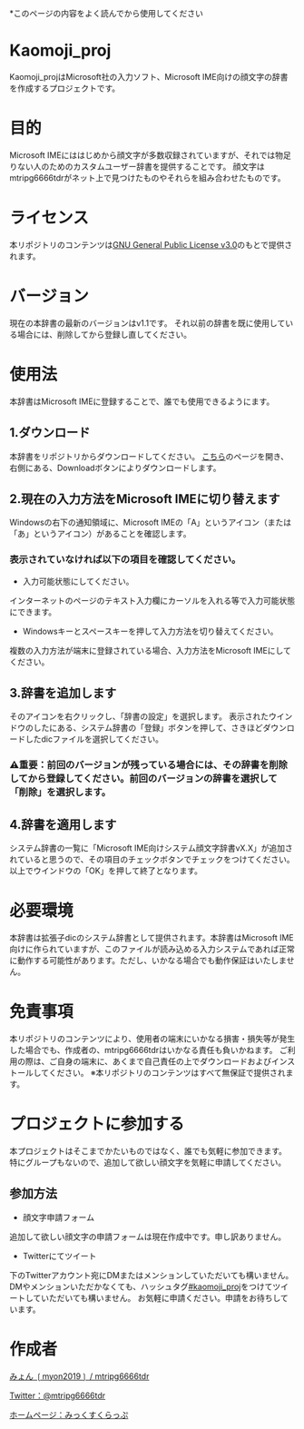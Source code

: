 *このページの内容をよく読んでから使用してください

# Kaomoji_proj
 Kaomoji_projはMicrosoft社の入力ソフト、Microsoft IME向けの顔文字の辞書を作成するプロジェクトです。
# 目的
 Microsoft IMEにははじめから顔文字が多数収録されていますが、それでは物足りない人のためのカスタムユーザー辞書を提供することです。
 顔文字はmtripg6666tdrがネット上で見つけたものやそれらを組み合わせたものです。
# ライセンス
本リポジトリのコンテンツは[GNU General Public License v3.0](LICENSE.md)のもとで提供されます。
# バージョン
現在の本辞書の最新のバージョンはv1.1です。
それ以前の辞書を既に使用している場合には、削除してから登録し直してください。
# 使用法
本辞書はMicrosoft IMEに登録することで、誰でも使用できるようにます。
## 1.ダウンロード
本辞書をリポジトリからダウンロードしてください。
[こちら](bin/kaomoji_sys_v1.1.dic)のページを開き、右側にある、Downloadボタンによりダウンロードします。
## 2.現在の入力方法をMicrosoft IMEに切り替えます
Windowsの右下の通知領域に、Microsoft IMEの「A」というアイコン（または「あ」というアイコン）があることを確認します。
### 表示されていなければ以下の項目を確認してください。
- 入力可能状態にしてください。

インターネットのページのテキスト入力欄にカーソルを入れる等で入力可能状態にできます。
- Windowsキーとスペースキーを押して入力方法を切り替えてください。

複数の入力方法が端末に登録されている場合、入力方法をMicrosoft IMEにしてください。
## 3.辞書を追加します
そのアイコンを右クリックし、「辞書の設定」を選択します。
表示されたウインドウのしたにある、システム辞書の「登録」ボタンを押して、さきほどダウンロードしたdicファイルを選択してください。
### ⚠重要：前回のバージョンが残っている場合には、その辞書を削除してから登録してください。前回のバージョンの辞書を選択して「削除」を選択します。
## 4.辞書を適用します
システム辞書の一覧に「Microsoft IME向けシステム顔文字辞書vX.X」が追加されていると思うので、その項目のチェックボタンでチェックをつけてください。
以上でウインドウの「OK」を押して終了となります。
# 必要環境
 本辞書は拡張子dicのシステム辞書として提供されます。本辞書はMicrosoft IME向けに作られていますが、このファイルが読み込める入力システムであれば正常に動作する可能性があります。ただし、いかなる場合でも動作保証はいたしません。
# 免責事項
 本リポジトリのコンテンツにより、使用者の端末にいかなる損害・損失等が発生した場合でも、作成者の、mtripg6666tdrはいかなる責任も負いかねます。
 ご利用の際は、ご自身の端末に、あくまで自己責任の上でダウンロードおよびインストールしてください。
 ※本リポジトリのコンテンツはすべて無保証で提供されます。
# プロジェクトに参加する
 本プロジェクトはそこまでかたいものではなく、誰でも気軽に参加できます。
 特にグループもないので、追加して欲しい顔文字を気軽に申請してください。
## 参加方法
- 顔文字申請フォーム

 追加して欲しい顔文字の申請フォームは現在作成中です。申し訳ありません。
- Twitterにてツイート

下のTwitterアカウント宛にDMまたはメンションしていただいても構いません。
DMやメンションいただかなくても、ハッシュタグ[#kaomoji_proj](https://twitter.com/hashtag/kaomoji_proj)をつけてツイートしていただいても構いません。
 お気軽に申請ください。申請をお待ちしています。
# 作成者
[みょん ❲myon2019❳ / mtripg6666tdr](https://github.com/mtripg6666tdr)

[Twitter：@mtripg6666tdr](https://twitter.com/mtripg6666tdr)

[ホームページ：みっくすくらっぷ](https://scrpg.tyanoyu.net/?ref=github_kaomojiproj_readme)
